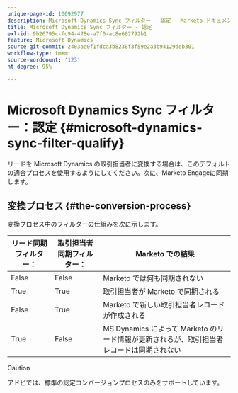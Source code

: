 ```yaml
---
unique-page-id: 10092977
description: Microsoft Dynamics Sync フィルター - 認定 - Marketo ドキュメント - 製品ドキュメント
title: Microsoft Dynamics Sync フィルター - 認定
exl-id: 9b26795c-fc94-478e-a7f0-ac8e602792b1
feature: Microsoft Dynamics
source-git-commit: 2403ae0f1fdca3b8238f3f59e2a3b94129deb301
workflow-type: tm+mt
source-wordcount: '123'
ht-degree: 95%

---
```


# Microsoft Dynamics Sync フィルター：認定 {#microsoft-dynamics-sync-filter-qualify}

リードを Microsoft Dynamics の取引担当者に変換する場合は、このデフォルトの適合プロセスを使用するようにしてください。次に、Marketo Engageに同期します。

## 変換プロセス {#the-conversion-process}

変換プロセス中のフィルターの仕組みを次に示します。

| リード同期フィルター： | 取引担当者同期フィルター： | Marketo での結果 |
|---|---|---|
| False | False | Marketo では何も同期されない |
| True | True | 取引担当者が Marketo で同期される |
| False | True | Marketo で新しい取引担当者レコードが作成される |
| True | False | MS Dynamics によって Marketo のリード情報が更新されるが、取引担当者レコードは同期されない |

>[!CAUTION]
>
>アドビでは、標準の認定コンバージョンプロセスのみをサポートしています。
